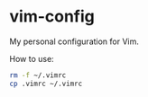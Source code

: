# vim-config
My personal configuration for Vim.

How to use:

```sh
rm -f ~/.vimrc
cp .vimrc ~/.vimrc
```
